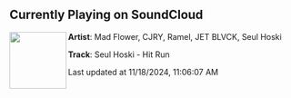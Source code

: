 ## Currently Playing on SoundCloud

[<img align="left" width="100" src="https://i1.sndcdn.com/artworks-ryYsjgwu0yDyuEuF-dOtPfA-t500x500.png">](https://soundcloud.com/speedworldrecs/seul-hoski-hit-run?in=saxurn/sets/chopped/)

**Artist**: Mad Flower, CJRY, Ramel, JET BLVCK, Seul Hoski 

**Track**: Seul Hoski - Hit Run

Last updated at 11/18/2024, 11:06:07 AM
